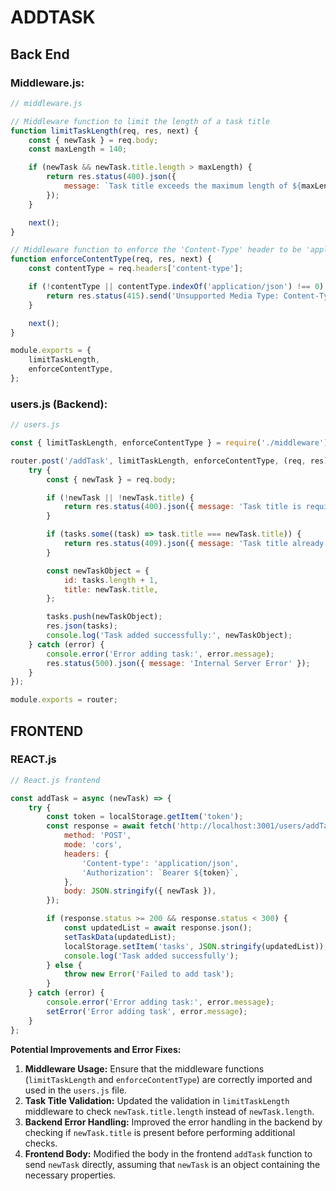 # ADDTASK

## Back End
### Middleware.js:

```javascript
// middleware.js

// Middleware function to limit the length of a task title
function limitTaskLength(req, res, next) {
    const { newTask } = req.body;
    const maxLength = 140;

    if (newTask && newTask.title.length > maxLength) {
        return res.status(400).json({
            message: `Task title exceeds the maximum length of ${maxLength} characters.`,
        });
    }

    next();
}

// Middleware function to enforce the 'Content-Type' header to be 'application/json'
function enforceContentType(req, res, next) {
    const contentType = req.headers['content-type'];

    if (!contentType || contentType.indexOf('application/json') !== 0) {
        return res.status(415).send('Unsupported Media Type: Content-Type must be application/json');
    }

    next();
}

module.exports = {
    limitTaskLength,
    enforceContentType,
};
```

### users.js (Backend):

```javascript
// users.js

const { limitTaskLength, enforceContentType } = require('./middleware');

router.post('/addTask', limitTaskLength, enforceContentType, (req, res) => {
    try {
        const { newTask } = req.body;

        if (!newTask || !newTask.title) {
            return res.status(400).json({ message: 'Task title is required' });
        }

        if (tasks.some((task) => task.title === newTask.title)) {
            return res.status(409).json({ message: 'Task title already exists' });
        }

        const newTaskObject = {
            id: tasks.length + 1,
            title: newTask.title,
        };

        tasks.push(newTaskObject);
        res.json(tasks);
        console.log('Task added successfully:', newTaskObject);
    } catch (error) {
        console.error('Error adding task:', error.message);
        res.status(500).json({ message: 'Internal Server Error' });
    }
});

module.exports = router;
```
## FRONTEND

### REACT.js 

```javascript
// React.js frontend

const addTask = async (newTask) => {
    try {
        const token = localStorage.getItem('token');
        const response = await fetch('http://localhost:3001/users/addTask', {
            method: 'POST',
            mode: 'cors',
            headers: {
                'Content-type': 'application/json',
                'Authorization': `Bearer ${token}`,
            },
            body: JSON.stringify({ newTask }),
        });

        if (response.status >= 200 && response.status < 300) {
            const updatedList = await response.json();
            setTaskData(updatedList);
            localStorage.setItem('tasks', JSON.stringify(updatedList));
            console.log('Task added successfully');
        } else {
            throw new Error('Failed to add task');
        }
    } catch (error) {
        console.error('Error adding task:', error.message);
        setError('Error adding task', error.message);
    }
};
```

**Potential Improvements and Error Fixes:**

1. **Middleware Usage:** Ensure that the middleware functions (`limitTaskLength` and `enforceContentType`) are correctly imported and used in the `users.js` file.
2. **Task Title Validation:** Updated the validation in `limitTaskLength` middleware to check `newTask.title.length` instead of `newTask.length`.
3. **Backend Error Handling:** Improved the error handling in the backend by checking if `newTask.title` is present before performing additional checks.
4. **Frontend Body:** Modified the body in the frontend `addTask` function to send `newTask` directly, assuming that `newTask` is an object containing the necessary properties.

